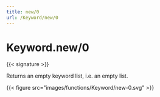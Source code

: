 ```yaml
---
title: new/0
url: /Keyword/new/0
---
```


# Keyword.new/0

{{< signature >}}

Returns an empty keyword list, i.e. an empty list.

{{< figure src="images/functions/Keyword/new-0.svg" >}}
